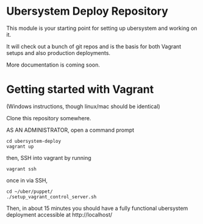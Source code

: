 Ubersystem Deploy Repository
============================

This module is your starting point for setting up ubersystem and working on it.  

It will check out a bunch of git repos and is the basis for both Vagrant setups and also production deployments.

More documentation is coming soon.


Getting started with Vagrant
===============

(Windows instructions, though linux/mac should be identical)

Clone this repository somewhere.

AS AN ADMINISTRATOR, open a command prompt
```
cd ubersystem-deploy
vagrant up
```

then, SSH into vagrant by running
```
vagrant ssh
```

once in via SSH,
```
cd ~/uber/puppet/
./setup_vagrant_control_server.sh
```

Then, in about 15 minutes you should have a fully functional ubersystem deployment accessible at http://localhost/